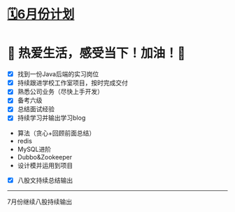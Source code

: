 # [🗓️6月份计划](https://github.com/HealUP/MyBlog/issues/35)

👣
热爱生活，感受当下！加油！🌝
===
- [x] 找到一份Java后端的实习岗位
- [x] 持续跟进学校工作室项目，按时完成交付
- [x] 熟悉公司业务（尽快上手开发）
- [x] 备考六级
- [x] 总结面试经验
- [x] 持续学习并输出学习blog
- 算法（贪心+回顾前面总结）
- redis
- MySQL进阶
- Dubbo&Zookeeper
- 设计模并运用到项目
- [x] 八股文持续总结输出


---

7月份继续八股持续输出